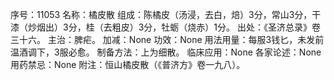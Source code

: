 序号：11053
名称：橘皮散
组成：陈橘皮（汤浸，去白，焙）3分，常山3分，干漆（炒烟出）3分，桂（去粗皮）3分，牡蛎（烧赤）1分。
出处：《圣济总录》卷三十六。
主治：脾疟。
加减：None
功效：None
用法用量：每服3钱匕，未发前温酒调下，3服必愈。
制备方法：上为细散。
临床应用：None
各家论述：None
用药禁忌：None
附注：恒山橘皮散（《普济方》卷一九八）。

